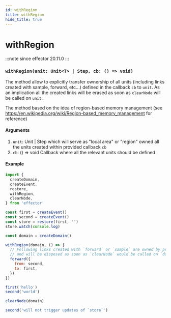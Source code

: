 ```yaml
---
id: withRegion
title: withRegion
hide_title: true
---
```

# withRegion
:::note since
effector 20.11.0
:::
### `withRegion(unit: Unit<T> | Step, cb: () => void)`

The method allow to explicitly transfer ownership of all units (including links created with sample, forward, etc...) defined in the callback `cb` to `unit`. As an implication all the created links will be erased as soon as `clearNode` will be called on `unit`.

The method based on the idea of region-based memory management (see https://en.wikipedia.org/wiki/Region-based_memory_management for reference)

#### Arguments

1. `unit`: Unit | Step which will serve as "local area" or "region" owned all the units created within provided callback `cb`
2. `cb`: () => void Callback where all the relevant units should be defined

#### Example

```js
import {
  createDomain,
  createEvent,
  restore,
  withRegion,
  clearNode,
} from 'effector'

const first = createEvent()
const second = createEvent()
const store = restore(first, '')
store.watch(console.log)

const domain = createDomain()

withRegion(domain, () => {
  // Following links created with `forward` or `sample` are owned by provided unit `domain`
  // and will be disposed as soon as `clearNode` would be called on `domain`
  forward({
    from: second,
    to: first,
  })
})

first('hello')
second('world')

clearNode(domain)

second('will not trigger updates of `store`')
```
